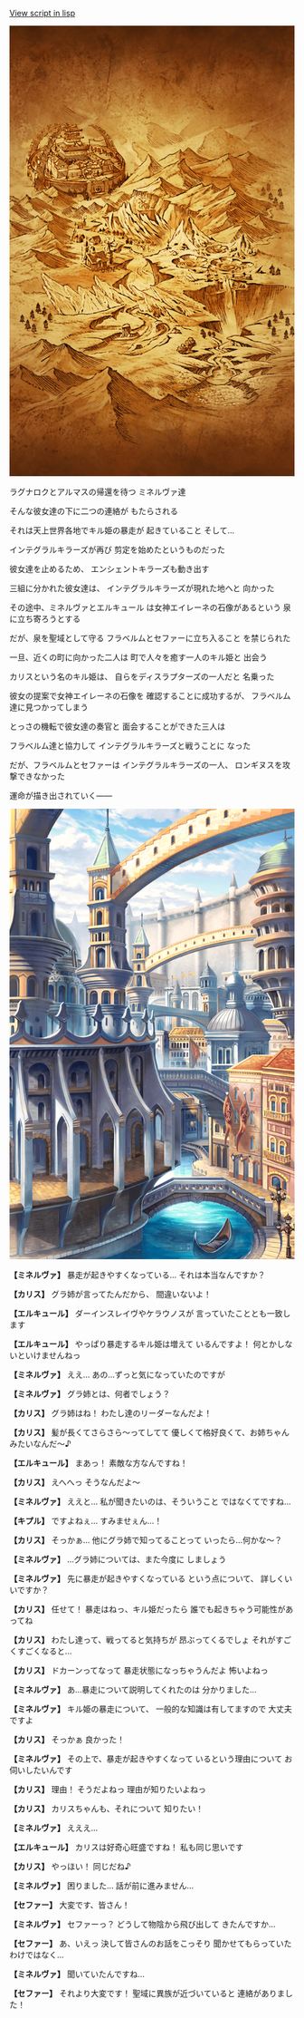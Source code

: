 [View script in lisp](../scripts/210122010.txt)

![parchment_map02.png](../images/backgrounds/parchment_map02.png)

ラグナロクとアルマスの帰還を待つ
ミネルヴァ達

そんな彼女達の下に二つの連絡が
もたらされる

それは天上世界各地でキル姫の暴走が
起きていること
そして…

インテグラルキラーズが再び
剪定を始めたというものだった

彼女達を止めるため、
エンシェントキラーズも動き出す

三組に分かれた彼女達は、
インテグラルキラーズが現れた地へと
向かった

その途中、ミネルヴァとエルキュール
は女神エイレーネの石像があるという
泉に立ち寄ろうとする

だが、泉を聖域として守る
フラベルムとセファーに立ち入ること
を禁じられた

一旦、近くの町に向かった二人は
町で人々を癒す一人のキル姫と
出会う

カリスという名のキル姫は、
自らをディスラプターズの一人だと
名乗った

彼女の提案で女神エイレーネの石像を
確認することに成功するが、
フラベルム達に見つかってしまう

とっさの機転で彼女達の奏官と
面会することができた三人は

フラベルム達と協力して
インテグラルキラーズと戦うことに
なった

だが、フラベルムとセファーは
インテグラルキラーズの一人、
ロンギヌスを攻撃できなかった

運命が描き出されていく――

![006_town2.png](../images/backgrounds/006_town2.png)

**【ミネルヴァ】**
暴走が起きやすくなっている…
それは本当なんですか？

**【カリス】**
グラ姉が言ってたんだから、
間違いないよ！

**【エルキュール】**
ダーインスレイヴやケラウノスが
言っていたこととも一致します

**【エルキュール】**
やっぱり暴走するキル姫は増えて
いるんですよ！
何とかしないといけませんねっ

**【ミネルヴァ】**
ええ…
あの…ずっと気になっていたのですが

**【ミネルヴァ】**
グラ姉とは、何者でしょう？

**【カリス】**
グラ姉はね！
わたし達のリーダーなんだよ！

**【カリス】**
髪が長くてさらさら～ってしてて
優しくて格好良くて、お姉ちゃん
みたいなんだ～♪

**【エルキュール】**
まあっ！
素敵な方なんですね！

**【カリス】**
えへへっ
そうなんだよ～

**【ミネルヴァ】**
ええと…
私が聞きたいのは、そういうこと
ではなくてですね…

**【キプル】**
ですよねぇ…
すみませぇん…！

**【カリス】**
そっかぁ…
他にグラ姉で知ってることって
いったら…何かな～？

**【ミネルヴァ】**
…グラ姉については、また今度に
しましょう

**【ミネルヴァ】**
先に暴走が起きやすくなっている
という点について、
詳しくいいですか？

**【カリス】**
任せて！
暴走はねっ、キル姫だったら
誰でも起きちゃう可能性があってね

**【カリス】**
わたし達って、戦ってると気持ちが
昂ぶってくるでしょ
それがすごくすごくなると…

**【カリス】**
ドカーンってなって
暴走状態になっちゃうんだよ
怖いよねっ

**【ミネルヴァ】**
あ…暴走について説明してくれたのは
分かりました…

**【ミネルヴァ】**
キル姫の暴走について、
一般的な知識は有してますので
大丈夫ですよ

**【カリス】**
そっかぁ
良かった！

**【ミネルヴァ】**
その上で、暴走が起きやすくなって
いるという理由について
お伺いしたいんです

**【カリス】**
理由！
そうだよねっ
理由が知りたいよねっ

**【カリス】**
カリスちゃんも、それについて
知りたい！

**【ミネルヴァ】**
えええ…

**【エルキュール】**
カリスは好奇心旺盛ですね！
私も同じ思いです

**【カリス】**
やっほい！
同じだね♪

**【ミネルヴァ】**
困りました…
話が前に進みません…

**【セファー】**
大変です、皆さん！

**【ミネルヴァ】**
セファーっ？
どうして物陰から飛び出して
きたんですか…

**【セファー】**
あ、いえっ
決して皆さんのお話をこっそり
聞かせてもらっていたわけではなく…

**【ミネルヴァ】**
聞いていたんですね…

**【セファー】**
それより大変です！
聖域に異族が近づいていると
連絡がありました！